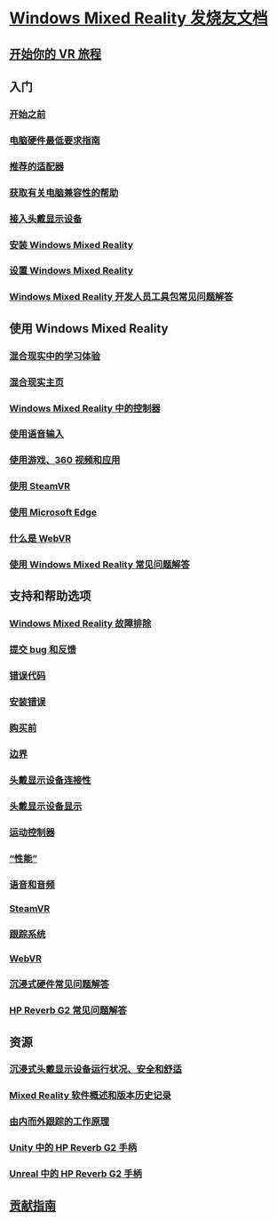 # [Windows Mixed Reality 发烧友文档](index.yml)
## [开始你的 VR 旅程](vr-journey.md)

## 入门
### [开始之前](before-you-start.md)
### [电脑硬件最低要求指南](windows-mixed-reality-minimum-pc-hardware-compatibility-guidelines.md)
### [推荐的适配器](recommended-adapters-for-windows-mixed-reality-capable-pcs.md)
### [获取有关电脑兼容性的帮助](get-help-with-pc-compatibility.md)
### [接入头戴显示设备](plug-in-your-headset.md)
### [安装 Windows Mixed Reality](install-windows-mixed-reality.md)
### [设置 Windows Mixed Reality](set-up-windows-mixed-reality.md)
### [Windows Mixed Reality 开发人员工具包常见问题解答](wmr-setup-faq.yml)

## 使用 Windows Mixed Reality
### [混合现实中的学习体验](learn-mixed-reality.md)
### [混合现实主页](your-mixed-reality-home.md)
### [Windows Mixed Reality 中的控制器](controllers-in-wmr.md)
### [使用语音输入](using-speech-in-wmr.md)
### [使用游戏、360 视频和应用](using-games-and-apps-in-windows-mixed-reality.md)
### [使用 SteamVR](using-steamvr-with-windows-mixed-reality.md)
### [使用 Microsoft Edge](using-microsoft-edge.md)
### [什么是 WebVR](webvr.md)
### [使用 Windows Mixed Reality 常见问题解答](using-wmr-faq.yml)

## 支持和帮助选项
### [Windows Mixed Reality 故障排除](troubleshooting-windows-mixed-reality.md)
### [提交 bug 和反馈](filing-feedback.md)
### [错误代码](error-codes.md)
### [安装错误](installation_errors.md)
### [购买前](before-you-buy-faqs.md)
### [边界](boundary-questions.md)
### [头戴显示设备连接性](headset-connectivity.md)
### [头戴显示设备显示](headset-display.md)
### [运动控制器](motion-controller-problems.md)
### [“性能”](performance-questions.md)
### [语音和音频](speech-and-audio.md)
### [SteamVR](steamvr-questions.md)
### [跟踪系统](tracking.md)
### [WebVR](webvr-questions.md)
### [沉浸式硬件常见问题解答](other-questions.md)
### [HP Reverb G2 常见问题解答](reverbG2-faq.yml)

## 资源
### [沉浸式头戴显示设备运行状况、安全和舒适](wmr-health-safety-comfort.md)
### [Mixed Reality 软件概述和版本历史记录](mixed-reality-software.md)
### [由内而外跟踪的工作原理](tracking-system.md)
### [Unity 中的 HP Reverb G2 手柄](/windows/mixed-reality/develop/unity/unity-reverb-g2-controllers)
### [Unreal 中的 HP Reverb G2 手柄](/windows/mixed-reality/develop/unreal/unreal-reverb-g2-controllers)

## [贡献指南](contributing.md)
